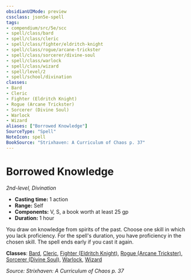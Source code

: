 ```yaml
---
obsidianUIMode: preview
cssclass: json5e-spell
tags:
- compendium/src/5e/scc
- spell/class/bard
- spell/class/cleric
- spell/class/fighter/eldritch-knight
- spell/class/rogue/arcane-trickster
- spell/class/sorcerer/divine-soul
- spell/class/warlock
- spell/class/wizard
- spell/level/2
- spell/school/divination
classes:
- Bard
- Cleric
- Fighter (Eldritch Knight)
- Rogue (Arcane Trickster)
- Sorcerer (Divine Soul)
- Warlock
- Wizard
aliases: ["Borrowed Knowledge"]
SourceType: "Spell"
NoteIcon: spell
BookSource: "Strixhaven: A Curriculum of Chaos p. 37"
---
```

# Borrowed Knowledge
*2nd-level, Divination*  

- **Casting time:** 1 action
- **Range:** Self
- **Components:** V, S, a book worth at least 25 gp
- **Duration:** 1 hour

You draw on knowledge from spirits of the past. Choose one skill in which you lack proficiency. For the spell's duration, you have proficiency in the chosen skill. The spell ends early if you cast it again.

**Classes**: [Bard](/2-Mechanics/CLI/classes/bard.md), [Cleric](/2-Mechanics/CLI/classes/cleric.md), [Fighter (Eldritch Knight)](/2-Mechanics/CLI/classes/fighter-eldritch-knight.md), [Rogue (Arcane Trickster)](/2-Mechanics/CLI/classes/rogue-arcane-trickster.md), [Sorcerer (Divine Soul)](/2-Mechanics/CLI/classes/sorcerer-divine-soul-xge.md), [Warlock](/2-Mechanics/CLI/classes/warlock.md), [Wizard](/2-Mechanics/CLI/classes/wizard.md)

*Source: Strixhaven: A Curriculum of Chaos p. 37*